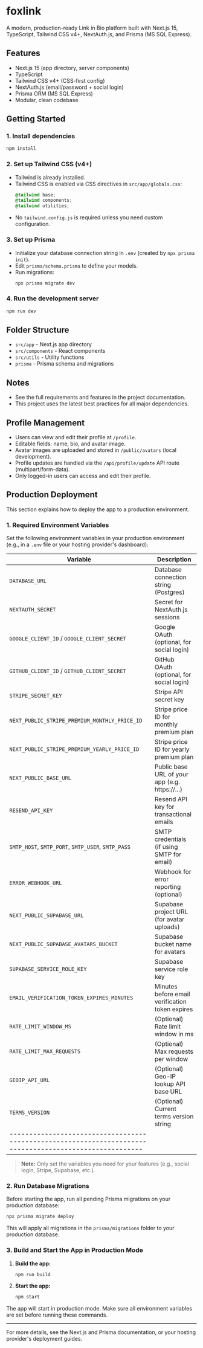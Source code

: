 # foxlink

A modern, production-ready Link in Bio platform built with Next.js 15, TypeScript, Tailwind CSS v4+, NextAuth.js, and Prisma (MS SQL Express).

## Features
- Next.js 15 (app directory, server components)
- TypeScript
- Tailwind CSS v4+ (CSS-first config)
- NextAuth.js (email/password + social login)
- Prisma ORM (MS SQL Express)
- Modular, clean codebase

## Getting Started

### 1. Install dependencies
```bash
npm install
```

### 2. Set up Tailwind CSS (v4+)
- Tailwind is already installed.
- Tailwind CSS is enabled via CSS directives in `src/app/globals.css`:
  ```css
  @tailwind base;
  @tailwind components;
  @tailwind utilities;
  ```
- No `tailwind.config.js` is required unless you need custom configuration.

### 3. Set up Prisma
- Initialize your database connection string in `.env` (created by `npx prisma init`).
- Edit `prisma/schema.prisma` to define your models.
- Run migrations:
  ```bash
  npx prisma migrate dev
  ```

### 4. Run the development server
```bash
npm run dev
```

## Folder Structure
- `src/app` - Next.js app directory
- `src/components` - React components
- `src/utils` - Utility functions
- `prisma` - Prisma schema and migrations

## Notes
- See the full requirements and features in the project documentation.
- This project uses the latest best practices for all major dependencies.

## Profile Management

- Users can view and edit their profile at `/profile`.
- Editable fields: name, bio, and avatar image.
- Avatar images are uploaded and stored in `/public/avatars` (local development).
- Profile updates are handled via the `/api/profile/update` API route (multipart/form-data).
- Only logged-in users can access and edit their profile.

## Production Deployment

This section explains how to deploy the app to a production environment.

### 1. Required Environment Variables

Set the following environment variables in your production environment (e.g., in a `.env` file or your hosting provider's dashboard):

| Variable                                            | Description                                      |
|-----------------------------------------------------|--------------------------------------------------|
| `DATABASE_URL`                                      | Database connection string (Postgres)            |
| `NEXTAUTH_SECRET`                                   | Secret for NextAuth.js sessions                  |
| `GOOGLE_CLIENT_ID` / `GOOGLE_CLIENT_SECRET`         | Google OAuth (optional, for social login)        |
| `GITHUB_CLIENT_ID` / `GITHUB_CLIENT_SECRET`         | GitHub OAuth (optional, for social login)        |
| `STRIPE_SECRET_KEY`                                 | Stripe API secret key                            |
| `NEXT_PUBLIC_STRIPE_PREMIUM_MONTHLY_PRICE_ID`       | Stripe price ID for monthly premium plan         |
| `NEXT_PUBLIC_STRIPE_PREMIUM_YEARLY_PRICE_ID`        | Stripe price ID for yearly premium plan          |
| `NEXT_PUBLIC_BASE_URL`                              | Public base URL of your app (e.g. https://...)   |
| `RESEND_API_KEY`                                    | Resend API key for transactional emails          |
| `SMTP_HOST`, `SMTP_PORT`, `SMTP_USER`, `SMTP_PASS`  | SMTP credentials (if using SMTP for email)       |
| `ERROR_WEBHOOK_URL`                                 | Webhook for error reporting (optional)           |
| `NEXT_PUBLIC_SUPABASE_URL`                          | Supabase project URL (for avatar uploads)        |
| `NEXT_PUBLIC_SUPABASE_AVATARS_BUCKET`               | Supabase bucket name for avatars                 |
| `SUPABASE_SERVICE_ROLE_KEY`                         | Supabase service role key                        |
| `EMAIL_VERIFICATION_TOKEN_EXPIRES_MINUTES`          | Minutes before email verification token expires  |
| `RATE_LIMIT_WINDOW_MS`                              | (Optional) Rate limit window in ms               |
| `RATE_LIMIT_MAX_REQUESTS`                           | (Optional) Max requests per window               |
| `GEOIP_API_URL`                                     | (Optional) Geo-IP lookup API base URL            |
| `TERMS_VERSION`                                     | (Optional) Current terms version string          |
|--------------------------------------------------------------------------------------------------------|

> **Note:** Only set the variables you need for your features (e.g., social login, Stripe, Supabase, etc.).

### 2. Run Database Migrations

Before starting the app, run all pending Prisma migrations on your production database:

```bash
npx prisma migrate deploy
```

This will apply all migrations in the `prisma/migrations` folder to your production database.

### 3. Build and Start the App in Production Mode

1. **Build the app:**
   ```bash
   npm run build
   ```
2. **Start the app:**
   ```bash
   npm start
   ```

The app will start in production mode. Make sure all environment variables are set before running these commands.

---

For more details, see the Next.js and Prisma documentation, or your hosting provider's deployment guides. 